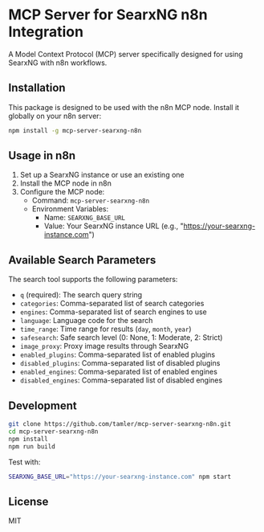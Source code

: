 # MCP Server for SearxNG n8n Integration

A Model Context Protocol (MCP) server specifically designed for using SearxNG with n8n workflows.

## Installation

This package is designed to be used with the n8n MCP node. Install it globally on your n8n server:

```bash
npm install -g mcp-server-searxng-n8n
```

## Usage in n8n

1. Set up a SearxNG instance or use an existing one
2. Install the MCP node in n8n
3. Configure the MCP node:
   - Command: `mcp-server-searxng-n8n`
   - Environment Variables:
     - Name: `SEARXNG_BASE_URL`
     - Value: Your SearxNG instance URL (e.g., "https://your-searxng-instance.com")

## Available Search Parameters

The search tool supports the following parameters:

- `q` (required): The search query string
- `categories`: Comma-separated list of search categories
- `engines`: Comma-separated list of search engines to use
- `language`: Language code for the search
- `time_range`: Time range for results (`day`, `month`, `year`)
- `safesearch`: Safe search level (0: None, 1: Moderate, 2: Strict)
- `image_proxy`: Proxy image results through SearxNG
- `enabled_plugins`: Comma-separated list of enabled plugins
- `disabled_plugins`: Comma-separated list of disabled plugins
- `enabled_engines`: Comma-separated list of enabled engines
- `disabled_engines`: Comma-separated list of disabled engines

## Development

```bash
git clone https://github.com/tamler/mcp-server-searxng-n8n.git
cd mcp-server-searxng-n8n
npm install
npm run build
```

Test with:
```bash
SEARXNG_BASE_URL="https://your-searxng-instance.com" npm start
```

## License

MIT